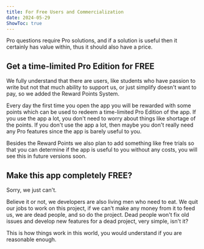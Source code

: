```yaml
---
title: For Free Users and Commercialization
date: 2024-05-29
ShowToc: true
---
```


Pro questions require Pro solutions, and if a solution is useful then it certainly has value within, thus it should also have a price.

## Get a time-limited Pro Edition for FREE

We fully understand that there are users, like students who have passion to write but not that much ability to support us, or just simplify doesn't want to pay, so we added the Reward Points System.

Every day the first time you open the app you will be rewarded with some points which can be used to redeem a time-limited Pro Edition of the app. If you use the app a lot, you don't need to worry about things like shortage of the points. If you don't use the app a lot, then maybe you don't really need any Pro features since the app is barely useful to you.

Besides the Reward Points we also plan to add something like free trials so that you can determine if the app is useful to you without any costs, you will see this in future versions soon.

## Make this app completely FREE?

Sorry, we just can't.

Believe it or not, we developers are also living men who need to eat. We quit our jobs to work on this project, if we can't make any money from it to feed us, we are dead people, and so do the project. Dead people won't fix old issues and develop new features for a dead project, very simple, isn't it?

This is how things work in this world, you would understand if you are reasonable enough.
